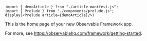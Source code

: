 ```tsx
import { demoArticle } from "./article-manifest.js";
import { Prelude } from "./components/prelude.js";
display(<Prelude article={demoArticle}/>)
```

This is the home page of your new Observable Framework app.

For more, see <https://observablehq.com/framework/getting-started>.
